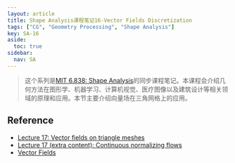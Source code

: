 ```yaml
---
layout: article
title: Shape Analysis课程笔记16-Vector Fields Discretization
tags: ["CG", "Geometry Processing", "Shape Analysis"]
key: SA-16
aside:
  toc: true
sidebar:
  nav: SA
---
```


> 这个系列是[MIT 6.838: Shape Analysis](https://groups.csail.mit.edu/gdpgroup/6838_spring_2021.html)的同步课程笔记。本课程会介绍几何方法在图形学、机器学习、计算机视觉、医疗图像以及建筑设计等相关领域的原理和应用。本节主要介绍向量场在三角网格上的应用。
<!--more-->



## Reference

- [Lecture 17: Vector fields on triangle meshes](https://www.youtube.com/watch?v=Y3R-olnX_Lc&list=PLQ3UicqQtfNtUcdTMLgKSTTOiEsCw2VBW&index=23)
- [Lecture 17 (extra content): Continuous normalizing flows](https://www.youtube.com/watch?v=RthYBGDk7lQ&list=PLQ3UicqQtfNtUcdTMLgKSTTOiEsCw2VBW&index=24)
- [Vector Fields](https://groups.csail.mit.edu/gdpgroup/assets/6838_spring_2021/11_vector_fields.pdf)